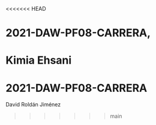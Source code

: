 <<<<<<< HEAD
# 2021-DAW-PF08-CARRERA, 
Kimia Ehsani 
=======
# 2021-DAW-PF08-CARRERA
David Roldán Jiménez
>>>>>>> main
